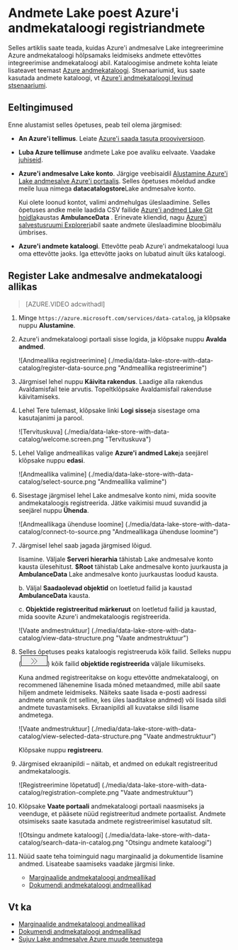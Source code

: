 <properties
   pageTitle="Registriandmete andmete Lake poest Azure'i andmekataloogi | Microsoft Azure'i"
   description="Andmete Lake poest Azure'i andmekataloogi registriandmete"
   services="data-lake-store,data-catalog" 
   documentationCenter=""
   authors="nitinme"
   manager="jhubbard"
   editor="cgronlun"/>

<tags
   ms.service="data-lake-store"
   ms.devlang="na"
   ms.topic="article"
   ms.tgt_pltfrm="na"
   ms.workload="big-data"
   ms.date="10/28/2016"
   ms.author="nitinme"/>

# <a name="register-data-from-data-lake-store-in-azure-data-catalog"></a>Andmete Lake poest Azure'i andmekataloogi registriandmete

Selles artiklis saate teada, kuidas Azure'i andmesalve Lake integreerimine Azure andmekataloogi hõlpsamaks leidmiseks andmete ettevõttes integreerimise andmekataloogi abil. Kataloogimise andmete kohta leiate lisateavet teemast [Azure andmekataloogi](../data-catalog/data-catalog-what-is-data-catalog.md). Stsenaariumid, kus saate kasutada andmete kataloogi, vt [Azure'i andmekataloogi levinud stsenaariumi](../data-catalog/data-catalog-common-scenarios.md).

## <a name="prerequisites"></a>Eeltingimused

Enne alustamist selles õpetuses, peab teil olema järgmised:

- **An Azure'i tellimus**. Leiate [Azure'i saada tasuta prooviversioon](https://azure.microsoft.com/pricing/free-trial/).

- **Luba Azure tellimuse** andmete Lake poe avaliku eelvaate. Vaadake [juhiseid](data-lake-store-get-started-portal.md#signup).

- **Azure'i andmesalve Lake konto**. Järgige veebisaidil [Alustamine Azure'i Lake andmesalve Azure'i portaalis](data-lake-store-get-started-portal.md). Selles õpetuses mõeldud andke meile luua nimega **datacatalogstore**Lake andmesalve konto. 

    Kui olete loonud kontot, valimi andmehulgas üleslaadimine. Selles õpetuses andke meile laadida CSV failide [Azure'i andmed Lake Git hoidla](https://github.com/Azure/usql/tree/master/Examples/Samples/Data/AmbulanceData/)kaustas **AmbulanceData** . Erinevate kliendid, nagu [Azure'i salvestusruumi Exploreri](http://storageexplorer.com/)abil saate andmete üleslaadimine bloobimälu ümbrises.

- **Azure'i andmete kataloogi**. Ettevõtte peab Azure'i andmekataloogi luua oma ettevõtte jaoks. Iga ettevõtte jaoks on lubatud ainult üks kataloogi.

## <a name="register-data-lake-store-as-a-source-for-data-catalog"></a>Register Lake andmesalve andmekataloogi allikas

>[AZURE.VIDEO adcwithadl] 

1. Minge `https://azure.microsoft.com/services/data-catalog`, ja klõpsake nuppu **Alustamine**.

2. Azure'i andmekataloogi portaali sisse logida, ja klõpsake nuppu **Avalda andmed**.

    ![Andmeallika registreerimine] (./media/data-lake-store-with-data-catalog/register-data-source.png "Andmeallika registreerimine")

3. Järgmisel lehel nuppu **Käivita rakendus**. Laadige alla rakendus Avaldamisfail teie arvutis. Topeltklõpsake Avaldamisfail rakenduse käivitamiseks.

4. Lehel Tere tulemast, klõpsake linki **Logi sisse**ja sisestage oma kasutajanimi ja parool.

    ![Tervituskuva] (./media/data-lake-store-with-data-catalog/welcome.screen.png "Tervituskuva")

5. Lehel Valige andmeallikas valige **Azure'i andmed Lake**ja seejärel klõpsake nuppu **edasi**.

    ![Andmeallika valimine] (./media/data-lake-store-with-data-catalog/select-source.png "Andmeallika valimine")

6. Sisestage järgmisel lehel Lake andmesalve konto nimi, mida soovite andmekataloogis registreerida. Jätke vaikimisi muud suvandid ja seejärel nuppu **Ühenda**.

    ![Andmeallikaga ühenduse loomine] (./media/data-lake-store-with-data-catalog/connect-to-source.png "Andmeallikaga ühenduse loomine")

7. Järgmisel lehel saab jagada järgmised lõigud.

    lisamine. Väljale **Serveri hierarhia** tähistab Lake andmesalve konto kausta ülesehitust. **$Root** tähistab Lake andmesalve konto juurkausta ja **AmbulanceData** Lake andmesalve konto juurkaustas loodud kausta.

    b. Väljal **Saadaolevad objektid** on loetletud failid ja kaustad **AmbulanceData** kausta.

    c. **Objektide registreeritud märkeruut** on loetletud failid ja kaustad, mida soovite Azure'i andmekataloogis registreerida.

    ![Vaate andmestruktuur] (./media/data-lake-store-with-data-catalog/view-data-structure.png "Vaate andmestruktuur")

8. Selles õpetuses peaks kataloogis registreeruda kõik failid. Selleks nuppu (![objektide nihutamine](./media/data-lake-store-with-data-catalog/move-objects.png "objektide nihutamine")) kõik failid **objektide registreerida** väljale liikumiseks. 

    Kuna andmed registreeritakse on kogu ettevõtte andmekataloogi, on recommened lähenemine lisada mõned metaandmed, mille abil saate hiljem andmete leidmiseks. Näiteks saate lisada e-posti aadressi andmete omanik (nt selline, kes üles laaditakse andmed) või lisada sildi andmete tuvastamiseks. Ekraanipildi all kuvatakse sildi lisame andmetega.

    ![Vaate andmestruktuur] (./media/data-lake-store-with-data-catalog/view-selected-data-structure.png "Vaate andmestruktuur")

    Klõpsake nuppu **registreeru**.

8. Järgmised ekraanipildi – näitab, et andmed on edukalt registreeritud andmekataloogis.

    ![Registreerimine lõpetatud] (./media/data-lake-store-with-data-catalog/registration-complete.png "Vaate andmestruktuur")

9. Klõpsake **Vaate portaali** andmekataloogi portaali naasmiseks ja veenduge, et pääsete nüüd registreeritud andmete portaalist. Andmete otsimiseks saate kasutada andmete registreerimisel kasutatud silt.

    ![Otsingu andmete kataloogi] (./media/data-lake-store-with-data-catalog/search-data-in-catalog.png "Otsingu andmete kataloogi")

10. Nüüd saate teha toiminguid nagu marginaalid ja dokumentide lisamine andmed. Lisateabe saamiseks vaadake järgmisi linke.
    * [Marginaalide andmekataloogi andmeallikad](../data-catalog/data-catalog-how-to-annotate.md)
    * [Dokumendi andmekataloogi andmeallikad](../data-catalog/data-catalog-how-to-documentation.md)

## <a name="see-also"></a>Vt ka

* [Marginaalide andmekataloogi andmeallikad](../data-catalog/data-catalog-how-to-annotate.md)
* [Dokumendi andmekataloogi andmeallikad](../data-catalog/data-catalog-how-to-documentation.md)
* [Sujuv Lake andmesalve Azure muude teenustega](data-lake-store-integrate-with-other-services.md)
